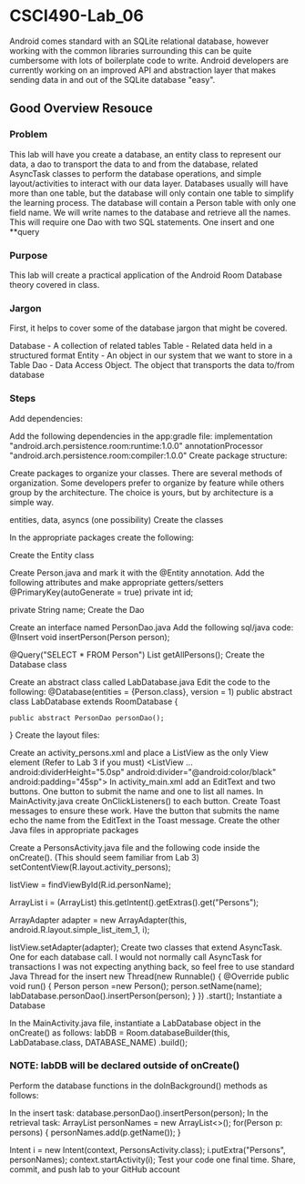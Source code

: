 # CSCI490-Lab_06

Android comes standard with an SQLite relational database, however working with the common libraries surrounding this can be quite cumbersome with lots of boilerplate code to write. Android developers are currently working on an improved API and abstraction layer that makes sending data in and out of the SQLite database "easy".

## Good Overview Resouce

### Problem

This lab will have you create a database, an entity class to represent our data, a dao to transport the data to and from the database, related AsyncTask classes to perform the database operations, and simple layout/activities to interact with our data layer. Databases usually will have more than one table, but the database will only contain one table to simplify the learning process. The database will contain a Person table with only one field name. We will write names to the database and retrieve all the names. This will require one Dao with two SQL statements. One insert and one **query

### Purpose

This lab will create a practical application of the Android Room Database theory covered in class.

### Jargon

First, it helps to cover some of the database jargon that might be covered.

Database - A collection of related tables
Table - Related data held in a structured format
Entity - An object in our system that we want to store in a Table
Dao - Data Access Object. The object that transports the data to/from database

### Steps

Add dependencies:

Add the following dependencies in the app:gradle file:
implementation "android.arch.persistence.room:runtime:1.0.0"
annotationProcessor "android.arch.persistence.room:compiler:1.0.0"
Create package structure:

Create packages to organize your classes. There are several methods of organization. Some developers prefer to organize by feature while others group by the architecture. The choice is yours, but by architecture is a simple way.

entities, data, asyncs (one possibility)
Create the classes

In the appropriate packages create the following:

Create the Entity class

Create Person.java and mark it with the @Entity annotation. Add the following attributes and make appropriate getters/setters
 @PrimaryKey(autoGenerate = true)
 private int id;

 private String name;
Create the Dao

Create an interface named PersonDao.java
Add the following sql/java code:
@Insert
void insertPerson(Person person);

@Query("SELECT * FROM Person")
List<Person> getAllPersons();
Create the Database class

Create an abstract class called LabDatabase.java
Edit the code to the following:
@Database(entities = {Person.class}, version = 1)
public abstract class LabDatabase extends RoomDatabase {

    public abstract PersonDao personDao();
}
Create the layout files:

Create an activity_persons.xml and place a ListView as the only View element (Refer to Lab 3 if you must)
<ListView
    ...
    android:dividerHeight="5.0sp"
    android:divider="@android:color/black"
    android:padding="45sp">
</ListView>
In activity_main.xml add an EditText and two buttons. One button to submit the name and one to list all names.
In MainActivity.java create OnClickListeners() to each button. Create Toast messages to ensure these work. Have the button that submits the name echo the name from the EditText in the Toast message.
Create the other Java files in appropriate packages

Create a PersonsActivity.java file and the following code inside the onCreate(). (This should seem familiar from Lab 3)
setContentView(R.layout.activity_persons);

listView = findViewById(R.id.personName);

ArrayList<String> i = (ArrayList) this.getIntent().getExtras().get("Persons");

ArrayAdapter adapter = new ArrayAdapter(this, android.R.layout.simple_list_item_1, i);

listView.setAdapter(adapter);
Create two classes that extend AsyncTask. One for each database call. I would not normally call AsyncTask for transactions I was not expecting anything back, so feel free to use standard Java Thread for the insert
new Thread(new Runnable() {
    @Override
    public void run() {
        Person person =new Person();
        person.setName(name);
        labDatabase.personDao().insertPerson(person);
    }
}) .start();
Instantiate a Database

In the MainActivity.java file, instantiate a LabDatabase object in the onCreate() as follows:
labDB = Room.databaseBuilder(this, LabDatabase.class, DATABASE_NAME)
                .build();
### NOTE: labDB will be declared outside of onCreate()

Perform the database functions in the doInBackground() methods as follows:

In the insert task:
database.personDao().insertPerson(person);
In the retrieval task:
ArrayList<String> personNames = new ArrayList<>();
for(Person p: persons) {
    personNames.add(p.getName());
}

Intent i = new Intent(context, PersonsActivity.class);
i.putExtra("Persons", personNames);
context.startActivity(i);
Test your code one final time.
Share, commit, and push lab to your GitHub account
